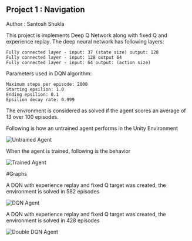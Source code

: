## Project 1 : Navigation

Author : Santosh Shukla

This project is implements Deep Q Network along with fixed Q and experience replay. The deep neural network has following layers:

    Fully connected layer - input: 37 (state size) output: 128
    Fully connected layer - input: 128 output 64
    Fully connected layer - input: 64 output: (action size)

Parameters used in DQN algorithm:

    Maximum steps per episode: 2000
    Starting epsilion: 1.0
    Ending epsilion: 0.1
    Epsilion decay rate: 0.999
The envronment is considered as solved if the agent scores an average of 13 over 100 episodes.

Following is how an untrained agent performs in the Unity Environment

![Untrained Agent](./assets/UnTrainedAgent.gif)

When the agent is trained, following is the behavior 

![Trained Agent](./assets/TrainedAgent.gif)

#Graphs

A DQN with experience replay and fixed Q target was created, the environment is solved in 582 episodes

![DQN Agent]("./assets/DQN.png")

A DQN with experience replay and fixed Q target was created, the environment is solved in 428 episodes

![Double DQN Agent]("./assets/DQN.png")
